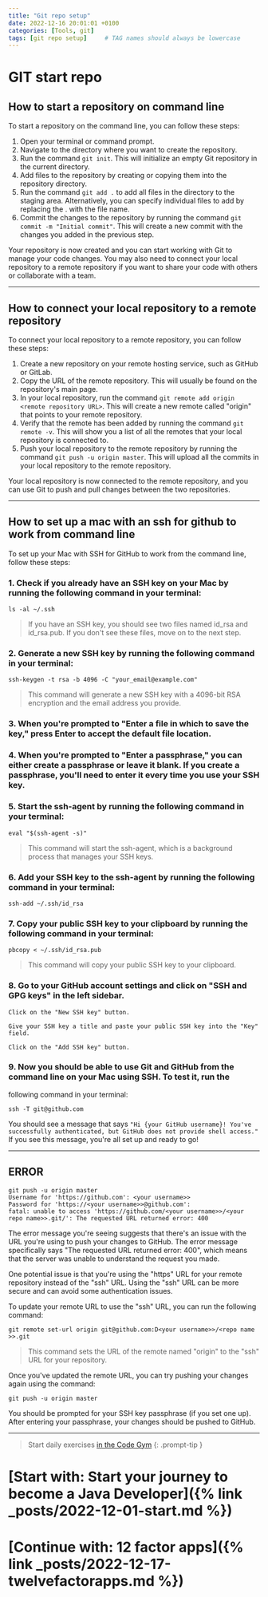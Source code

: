```yaml
---
title: "Git repo setup"
date: 2022-12-16 20:01:01 +0100
categories: [Tools, git]
tags: [git repo setup]     # TAG names should always be lowercase
---
```


# GIT start repo

## How to start a repository on command line

To start a repository on the command line, you can follow these steps:

1. Open your terminal or command prompt.
2. Navigate to the directory where you want to create the repository.
3. Run the command `git init`. This will initialize an empty Git repository in the current directory.
4. Add files to the repository by creating or copying them into the repository directory.
5. Run the command `git add .` to add all files in the directory to the staging area. Alternatively, you can specify
   individual files to add by replacing the . with the file name.
6. Commit the changes to the repository by running the command `git commit -m "Initial commit"`. This will create a new
   commit with the changes you added in the previous step.

Your repository is now created and you can start working with Git to manage your code changes. You may also need to
connect your local repository to a remote repository if you want to share your code with others or collaborate with a
team.

***

## How to connect your local repository to a remote repository

To connect your local repository to a remote repository, you can follow these steps:

1. Create a new repository on your remote hosting service, such as GitHub or GitLab.
2. Copy the URL of the remote repository. This will usually be found on the repository's main page.
3. In your local repository, run the command `git remote add origin <remote repository URL>`. This will create a new
   remote called "origin" that points to your remote repository.
4. Verify that the remote has been added by running the command `git remote -v`. This will show you a list of all the
   remotes that your local repository is connected to.
5. Push your local repository to the remote repository by running the command `git push -u origin master`. This will
   upload all the commits in your local repository to the remote repository.

Your local repository is now connected to the remote repository, and you can use Git to push and pull changes between
the two repositories.

***

## How to set up a mac with an ssh for github to work from command line

To set up your Mac with SSH for GitHub to work from the command line, follow these steps:

### 1. Check if you already have an SSH key on your Mac by running the following command in your terminal:

```
ls -al ~/.ssh
```

> If you have an SSH key, you should see two files named id_rsa and id_rsa.pub. If you don't see these files, move on to
> the next step.

### 2. Generate a new SSH key by running the following command in your terminal:

```
ssh-keygen -t rsa -b 4096 -C "your_email@example.com"
```

> This command will generate a new SSH key with a 4096-bit RSA encryption and the email address you provide.

### 3. When you're prompted to "Enter a file in which to save the key," press Enter to accept the default file location.

### 4. When you're prompted to "Enter a passphrase," you can either create a passphrase or leave it blank. If you create a passphrase, you'll need to enter it every time you use your SSH key.

### 5. Start the ssh-agent by running the following command in your terminal:

```
eval "$(ssh-agent -s)"
```

> This command will start the ssh-agent, which is a background process that manages your SSH keys.

### 6. Add your SSH key to the ssh-agent by running the following command in your terminal:

```
ssh-add ~/.ssh/id_rsa
```

### 7. Copy your public SSH key to your clipboard by running the following command in your terminal:

```
pbcopy < ~/.ssh/id_rsa.pub
```

> This command will copy your public SSH key to your clipboard.

### 8. Go to your GitHub account settings and click on "SSH and GPG keys" in the left sidebar.

   	Click on the "New SSH key" button.

   	Give your SSH key a title and paste your public SSH key into the "Key" field.

   	Click on the "Add SSH key" button.

### 9. Now you should be able to use Git and GitHub from the command line on your Mac using SSH. To test it, run the
   following command in your terminal:

```
ssh -T git@github.com
```

You should see a message that
says  ```"Hi {your GitHub username}! You've successfully authenticated, but GitHub does not provide shell access." ```If
you see this message, you're all set up and ready to go!

***

## ERROR

```
git push -u origin master
Username for 'https://github.com': <your username>>
Password for 'https://<your username>>@github.com':
fatal: unable to access 'https://github.com/<your username>>/<your repo name>>.git/': The requested URL returned error: 400
```

The error message you're seeing suggests that there's an issue with the URL you're using to push your changes to GitHub.
The error message specifically says "The requested URL returned error: 400", which means that the server was unable to
understand the request you made.

One potential issue is that you're using the "https" URL for your remote repository instead of the "ssh" URL. Using
the "ssh" URL can be more secure and can avoid some authentication issues.

To update your remote URL to use the "ssh" URL, you can run the following command:

```
git remote set-url origin git@github.com:D<your username>>/<repo name >>.git
```

> This command sets the URL of the remote named "origin" to the "ssh" URL for your repository.

Once you've updated the remote URL, you can try pushing your changes again using the command:

```
git push -u origin master
```

You should be prompted for your SSH key passphrase (if you set one up). After entering your passphrase, your changes
should be pushed to GitHub.


***
> Start daily exercises [in the Code Gym](https://codegym.cc/)
> {: .prompt-tip }

# [Start with: Start your journey to become a Java Developer]({% link _posts/2022-12-01-start.md %})

# [Continue with: 12 factor apps]({% link _posts/2022-12-17-twelvefactorapps.md %})
